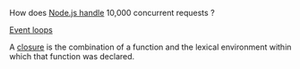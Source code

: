 
How does [Node.js handle](https://stackoverflow.com/questions/34855352/how-in-general-does-node-js-handle-10-000-concurrent-requests?utm_medium=organic&utm_source=google_rich_qa&utm_campaign=google_rich_qa) 10,000 concurrent requests ?    

[Event loops](https://developer.mozilla.org/en-US/docs/Web/JavaScript/EventLoop)

A [closure](https://developer.mozilla.org/en-US/docs/Web/JavaScript/Closures) is the combination of a function and the lexical environment within which that function was declared.  


